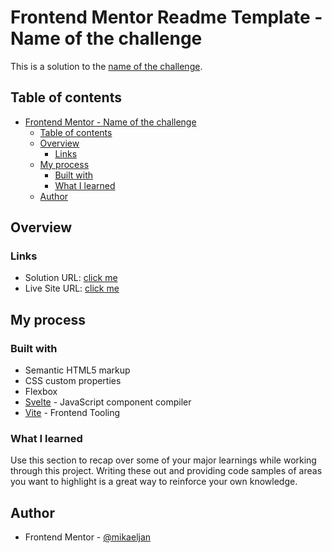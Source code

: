 # Frontend Mentor Readme Template - Name of the challenge

This is a solution to the [name of the challenge](https://www.frontendmentor.io/challenges/).

## Table of contents

- [Frontend Mentor - Name of the challenge](#frontend-mentor-readme-template---name-of-the-challenge)
  - [Table of contents](#table-of-contents)
  - [Overview](#overview)
    - [Links](#links)
  - [My process](#my-process)
    - [Built with](#built-with)
    - [What I learned](#what-i-learned)
  - [Author](#author)

## Overview

### Links

- Solution URL: [click me](https://github.com/mikaeljan/frontend-mentor-projects/)
- Live Site URL: [click me](https://google.com)

## My process

### Built with

- Semantic HTML5 markup
- CSS custom properties
- Flexbox
- [Svelte](https://svelte.dev/) - JavaScript component compiler
- [Vite](https://vitejs.dev/) - Frontend Tooling

### What I learned

Use this section to recap over some of your major learnings while working through this project. Writing these out and providing code samples of areas you want to highlight is a great way to reinforce your own knowledge.

## Author

- Frontend Mentor - [@mikaeljan](https://www.frontendmentor.io/profile/mikaeljan)
